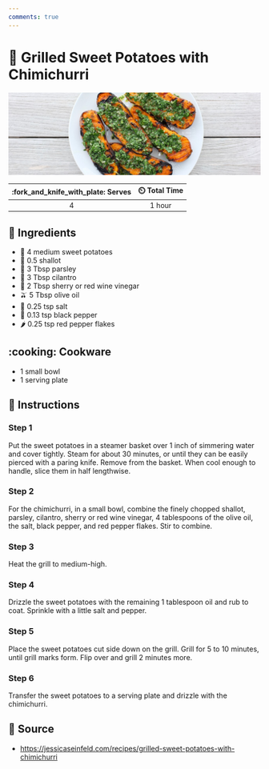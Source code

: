 ```yaml
---
comments: true
---
```

# :sweet_potato: Grilled Sweet Potatoes with Chimichurri

![Grilled Sweet Potatoes with Chimichurri](../assets/images/grilled-sweet-potatoes-with-chimichurri.jpg)

| :fork_and_knife_with_plate: Serves | :timer_clock: Total Time |
|:----------------------------------:|:-----------------------: |
| 4 | 1 hour |

## :salt: Ingredients

- :sweet_potato: 4 medium sweet potatoes
- :onion: 0.5 shallot
- :herb: 3 Tbsp parsley
- :herb: 3 Tbsp cilantro
- :wine_glass: 2 Tbsp sherry or red wine vinegar
- :olive: 5 Tbsp olive oil
- :salt: 0.25 tsp salt
- :salt: 0.13 tsp black pepper
- :hot_pepper: 0.25 tsp red pepper flakes

## :cooking: Cookware

- 1 small bowl
- 1 serving plate

## :pencil: Instructions

### Step 1

Put the sweet potatoes in a steamer basket over 1 inch of simmering water and cover tightly. Steam for about 30 minutes,
or until they can be easily pierced with a paring knife. Remove from the basket. When cool enough to handle, slice them
in half lengthwise.

### Step 2

For the chimichurri, in a small bowl, combine the finely chopped shallot, parsley, cilantro, sherry or red wine vinegar,
4 tablespoons of the olive oil, the salt, black pepper, and red pepper flakes. Stir to combine.

### Step 3

Heat the grill to medium-high.

### Step 4

Drizzle the sweet potatoes with the remaining 1 tablespoon oil and rub to coat. Sprinkle with a little salt and pepper.

### Step 5

Place the sweet potatoes cut side down on the grill. Grill for 5 to 10 minutes, until grill marks form. Flip over and
grill 2 minutes more.

### Step 6

Transfer the sweet potatoes to a serving plate and drizzle with the chimichurri.

## :link: Source

- <https://jessicaseinfeld.com/recipes/grilled-sweet-potatoes-with-chimichurri>
